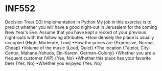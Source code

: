 # INF552
Decision Tree(ID3) Implementation in Python
My job in this exercise is to predict whether you will have a good night-out in Jerusalem for the coming New Year's Eve. Assume that you have kept a record of your previous night-outs with the following attributes.
•How densely the place is usually occupied {High, Moderate, Low}
•How the prices are {Expensive, Normal, Cheap}
•Volume of the music {Loud, Quiet}
•The location {Talpiot, City-Center, Mahane-Yehuda, Ein-Karem, German-Colony}
•Whether you are a frequent customer (VIP) {Yes, No}
•Whether this place has your favorite beer {Yes, No}
•Whether you enjoyed {Yes, No}
